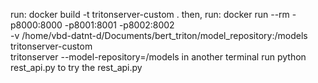 run:
    docker build -t tritonserver-custom .
then, run:
    docker run --rm -p8000:8000 -p8001:8001 -p8002:8002 \
    -v /home/vbd-datnt-d/Documents/bert_triton/model_repository:/models \
    tritonserver-custom \
    tritonserver --model-repository=/models
in another terminal run 
    python rest_api.py 
to try the rest_api.py